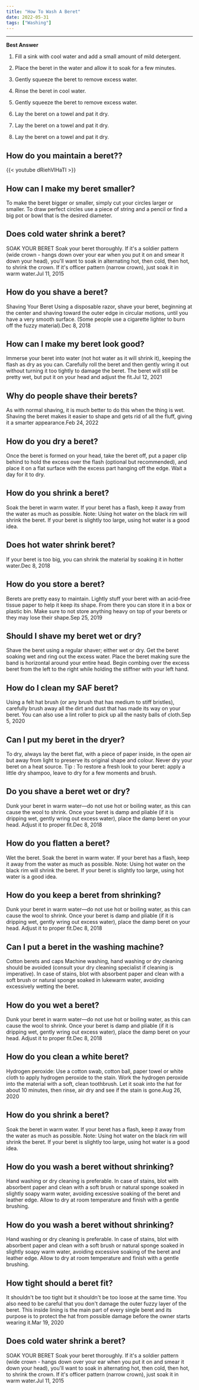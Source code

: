 ```yaml
---
title: "How To Wash A Beret"
date: 2022-05-31
tags: ["Washing"]
---
```


---
**Best Answer**


1. Fill a sink with cool water and add a small amount of mild detergent.

2. Place the beret in the water and allow it to soak for a few minutes.

3. Gently squeeze the beret to remove excess water.

4. Rinse the beret in cool water.

5. Gently squeeze the beret to remove excess water.

6. Lay the beret on a towel and pat it dry.

7. Lay the beret on a towel and pat it dry.

8. Lay the beret on a towel and pat it dry.

## How do you maintain a beret??

{{< youtube dRiehVlHaTI >}}

## How can I make my beret smaller?
To make the beret bigger or smaller, simply cut your circles larger or smaller. To draw perfect circles use a piece of string and a pencil or find a big pot or bowl that is the desired diameter.

## Does cold water shrink a beret?
SOAK YOUR BERET Soak your beret thoroughly. If it's a soldier pattern (wide crown - hangs down over your ear when you put it on and smear it down your head), you'll want to soak in alternating hot, then cold, then hot, to shrink the crown. If it's officer pattern (narrow crown), just soak it in warm water.Jul 11, 2015

## How do you shave a beret?
Shaving Your Beret Using a disposable razor, shave your beret, beginning at the center and shaving toward the outer edge in circular motions, until you have a very smooth surface. (Some people use a cigarette lighter to burn off the fuzzy material).Dec 8, 2018

## How can I make my beret look good?
Immerse your beret into water (not hot water as it will shrink it), keeping the flash as dry as you can. Carefully roll the beret and then gently wring it out without turning it too tightly to damage the beret. The beret will still be pretty wet, but put it on your head and adjust the fit.Jul 12, 2021

## Why do people shave their berets?
As with normal shaving, it is much better to do this when the thing is wet. Shaving the beret makes it easier to shape and gets rid of all the fluff, giving it a smarter appearance.Feb 24, 2022

## How do you dry a beret?
Once the beret is formed on your head, take the beret off, put a paper clip behind to hold the excess over the flash (optional but recommended), and place it on a flat surface with the excess part hanging off the edge. Wait a day for it to dry.

## How do you shrink a beret?
Soak the beret in warm water. If your beret has a flash, keep it away from the water as much as possible. Note: Using hot water on the black rim will shrink the beret. If your beret is slightly too large, using hot water is a good idea.

## Does hot water shrink beret?
If your beret is too big, you can shrink the material by soaking it in hotter water.Dec 8, 2018

## How do you store a beret?
Berets are pretty easy to maintain. Lightly stuff your beret with an acid-free tissue paper to help it keep its shape. From there you can store it in a box or plastic bin. Make sure to not store anything heavy on top of your berets or they may lose their shape.Sep 25, 2019

## Should I shave my beret wet or dry?
Shave the beret using a regular shaver; either wet or dry. Get the beret soaking wet and ring out the excess water. Place the beret making sure the band is horizontal around your entire head. Begin combing over the excess beret from the left to the right while holding the stiffner with your left hand.

## How do I clean my SAF beret?
Using a felt hat brush (or any brush that has medium to stiff bristles), carefully brush away all the dirt and dust that has made its way on your beret. You can also use a lint roller to pick up all the nasty balls of cloth.Sep 5, 2020

## Can I put my beret in the dryer?
To dry, always lay the beret flat, with a piece of paper inside, in the open air but away from light to preserve its original shape and colour. Never dry your beret on a heat source. Tip : To restore a fresh look to your beret: apply a little dry shampoo, leave to dry for a few moments and brush.

## Do you shave a beret wet or dry?
Dunk your beret in warm water—do not use hot or boiling water, as this can cause the wool to shrink. Once your beret is damp and pliable (if it is dripping wet, gently wring out excess water), place the damp beret on your head. Adjust it to proper fit.Dec 8, 2018

## How do you flatten a beret?
Wet the beret. Soak the beret in warm water. If your beret has a flash, keep it away from the water as much as possible. Note: Using hot water on the black rim will shrink the beret. If your beret is slightly too large, using hot water is a good idea.

## How do you keep a beret from shrinking?
Dunk your beret in warm water—do not use hot or boiling water, as this can cause the wool to shrink. Once your beret is damp and pliable (if it is dripping wet, gently wring out excess water), place the damp beret on your head. Adjust it to proper fit.Dec 8, 2018

## Can I put a beret in the washing machine?
Cotton berets and caps Machine washing, hand washing or dry cleaning should be avoided (consult your dry cleaning specialist if cleaning is imperative). In case of stains, blot with absorbent paper and clean with a soft brush or natural sponge soaked in lukewarm water, avoiding excessively wetting the beret.

## How do you wet a beret?
Dunk your beret in warm water—do not use hot or boiling water, as this can cause the wool to shrink. Once your beret is damp and pliable (if it is dripping wet, gently wring out excess water), place the damp beret on your head. Adjust it to proper fit.Dec 8, 2018

## How do you clean a white beret?
Hydrogen peroxide: Use a cotton swab, cotton ball, paper towel or white cloth to apply hydrogen peroxide to the stain. Work the hydrogen peroxide into the material with a soft, clean toothbrush. Let it soak into the hat for about 10 minutes, then rinse, air dry and see if the stain is gone.Aug 26, 2020

## How do you shrink a beret?
Soak the beret in warm water. If your beret has a flash, keep it away from the water as much as possible. Note: Using hot water on the black rim will shrink the beret. If your beret is slightly too large, using hot water is a good idea.

## How do you wash a beret without shrinking?
Hand washing or dry cleaning is preferable. In case of stains, blot with absorbent paper and clean with a soft brush or natural sponge soaked in slightly soapy warm water, avoiding excessive soaking of the beret and leather edge. Allow to dry at room temperature and finish with a gentle brushing.

## How do you wash a beret without shrinking?
Hand washing or dry cleaning is preferable. In case of stains, blot with absorbent paper and clean with a soft brush or natural sponge soaked in slightly soapy warm water, avoiding excessive soaking of the beret and leather edge. Allow to dry at room temperature and finish with a gentle brushing.

## How tight should a beret fit?
It shouldn't be too tight but it shouldn't be too loose at the same time. You also need to be careful that you don't damage the outer fuzzy layer of the beret. This inside lining is the main part of every single beret and its purpose is to protect the hat from possible damage before the owner starts wearing it.Mar 19, 2020

## Does cold water shrink a beret?
SOAK YOUR BERET Soak your beret thoroughly. If it's a soldier pattern (wide crown - hangs down over your ear when you put it on and smear it down your head), you'll want to soak in alternating hot, then cold, then hot, to shrink the crown. If it's officer pattern (narrow crown), just soak it in warm water.Jul 11, 2015

